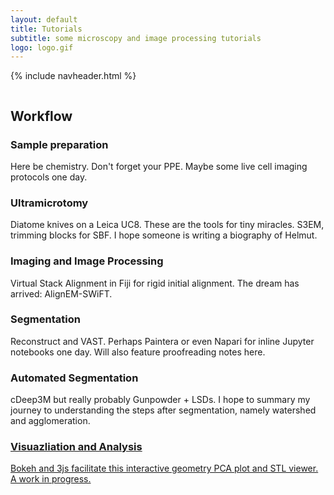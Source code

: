 ```yaml
---
layout: default
title: Tutorials
subtitle: some microscopy and image processing tutorials
logo: logo.gif
---
```

{% include navheader.html %}

<div class="wrapper" style="align-content: center;">
  <h2>Workflow</h2>
      <div class="feature">        
        <div class="feature__item">
          <h3 class="section__title">Sample preparation</h3>
          <p >Here be chemistry. Don't forget your PPE. Maybe some live cell imaging protocols one day. <!-- Aldehyde fixation. Staining with osmium tetroxide, uranyl acetate, Walton's lead aspartate, sodium cacodylate. Solvent dehydration. For structural imaging, epoxy resins to consider: Spurrs, Eponate, Durcupan. Alternatively, AFS for conjugate array tomography or immunogold using acrylic resins. --> </p>
        </div>
        <div class="feature__item">
          <h3 class="section__title">Ultramicrotomy</h3>
          <p>Diatome knives on a Leica UC8. These are the tools for tiny miracles. S3EM, trimming blocks for SBF. I hope someone is writing a biography of Helmut. </p>
        </div>
        <div class="feature__item">
          <h3 class="section__title">Imaging and Image Processing</h3>
          <p>Virtual Stack Alignment in Fiji for rigid initial alignment. The dream has arrived: AlignEM-SWiFT. </p>
        </div>
        <div class="feature__item">
          <h3 class="section__title">Segmentation</h3>
          <p>Reconstruct and VAST. Perhaps Paintera or even Napari for inline Jupyter notebooks one day. Will also feature proofreading notes here. </p>
        </div>
        <div class="feature__item">
          <h3 class="section__title">Automated Segmentation</h3>
          <p>cDeep3M but really probably Gunpowder + LSDs. I hope to summary my journey to understanding the steps after segmentation, namely watershed and agglomeration. </p>
        </div>
        <div class="feature__item"><a href="#">
          <h3 class="section__title">Visuazliation and Analysis</h3>
          <p>Bokeh and 3js facilitate this interactive geometry PCA plot and STL viewer.  A work in progress.</p>
        </a>
      </div>
</div>

<div style="height:100px;"></div>
</body>
</html>